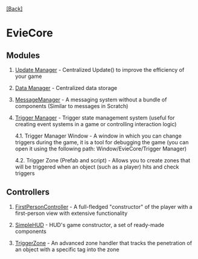 [[Back]](../../../README.md)

# EvieCore

## Modules

1. [Update Manager](./updateManager.md) - Centralized Update() to improve the efficiency of your game

2. [Data Manager](./dataManager.md) - Centralized data storage

3. [MessageManager](./messageManager.md) - A messaging system without a bundle of components (Similar to messages in Scratch)

4. [Trigger Manager](./triggerManager.md ) - Trigger state management system (useful for creating event systems in a game or controlling interaction logic)

    4.1. Trigger Manager Window - A window in which you can change triggers during the game, it is a tool for debugging the game (you can open it using the following path: Window/EvieCore/Trigger Manager)
    
    4.2. Trigger Zone (Prefab and script) - Allows you to create zones that will be triggered when an object (such as a player) hits and check triggers

## Controllers

1. [FirstPersonController](./fpc.md) - A full-fledged "constructor" of the player with a first-person view with extensive functionality

2. [SimpleHUD](./hud.md) - HUD's game constructor, a set of ready-made components

3. [TriggerZone](./triggerZone.md) - An advanced zone handler that tracks the penetration of an object with a specific tag into the zone